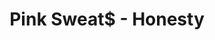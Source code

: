 ---
layout: page
title: Pink Sweat$ - Honesty
description: Where is the moment we needed the most?
link: https://www.youtube.com/embed/jt-x_x1sJRk?si=8FNk6CKWTbyjPa-F
importance: 6
category: [Singing]
---